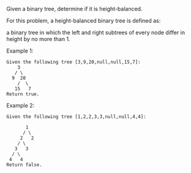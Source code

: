Given a binary tree, determine if it is height-balanced.

For this problem, a height-balanced binary tree is defined as:

a binary tree in which the left and right subtrees of every node differ in height by no more than 1.

Example 1:
```
Given the following tree [3,9,20,null,null,15,7]:
    3
   / \
  9  20
    /  \
   15   7
Return true.
```
Example 2:
```
Given the following tree [1,2,2,3,3,null,null,4,4]:

       1
      / \
     2   2
    / \
   3   3
  / \
 4   4
Return false.
```